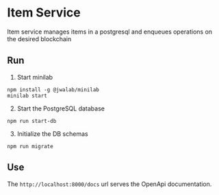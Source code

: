 # Item Service

Item service manages items in a postgresql and enqueues operations on the desired blockchain

## Run

1. Start minilab

```
npm install -g @jwalab/minilab
minilab start
```

2. Start the PostgreSQL database

```
npm run start-db
```

3. Initialize the DB schemas

```
npm run migrate
```

## Use

The `http://localhost:8000/docs` url serves the OpenApi documentation.
